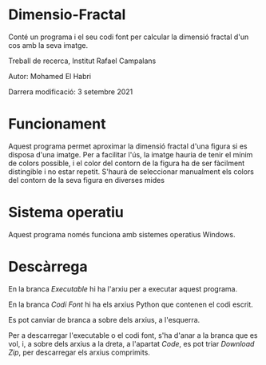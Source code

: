 # Dimensio-Fractal
Conté un programa i el seu codi font per calcular la dimensió fractal d'un cos amb la seva imatge. 

Treball de recerca, Institut Rafael Campalans


Autor: Mohamed El Habri

Darrera modificació: 3 setembre 2021


# Funcionament
Aquest programa permet aproximar la dimensió fractal d'una figura si es disposa d'una imatge. Per a facilitar l'ús, la imatge hauria de tenir el mínim de colors possible, i el color del contorn de la figura ha de ser fàcilment distingible i no estar repetit. S'haurà de seleccionar manualment els colors del contorn de la seva figura en diverses mides


# Sistema operatiu
Aquest programa només funciona amb sistemes operatius Windows.


# Descàrrega
En la branca _Executable_ hi ha l'arxiu per a executar aquest programa.

En la branca _Codi Font_ hi ha els arxius Python que contenen el codi escrit.

Es pot canviar de branca a sobre dels arxius, a l'esquerra.

Per a descarregar l'executable o el codi font, s'ha d'anar a la branca que es vol, i, a sobre dels arxius a la dreta, a l'apartat _Code_, es pot triar _Download Zip_, per descarregar els arxius comprimits.
